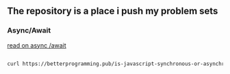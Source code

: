 ## The repository is a place i push my problem sets

### Async/Await

<a href="https://betterprogramming.pub/is-javascript-synchronous-or-asynchronous-what-the-hell-is-a-promise-7aa9dd8f3bfb#:~:text=under%20the%20hood.-,JavaScript%20is%20Synchronous,in%20progress%20at%20a%20time.">
  read on async /await </a>
  
 

```bash

curl https://betterprogramming.pub/is-javascript-synchronous-or-asynchronous-what-the-hell-is-a-promise-7aa9dd8f3bfb#:~:text=under%20the%20hood.-,JavaScript%20is%20Synchronous,in%20progress%20at%20a%20time.


```

